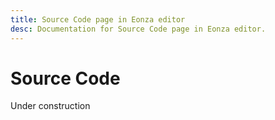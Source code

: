 ```yaml
---
title: Source Code page in Eonza editor
desc: Documentation for Source Code page in Eonza editor.
---
```

# Source Code

Under construction